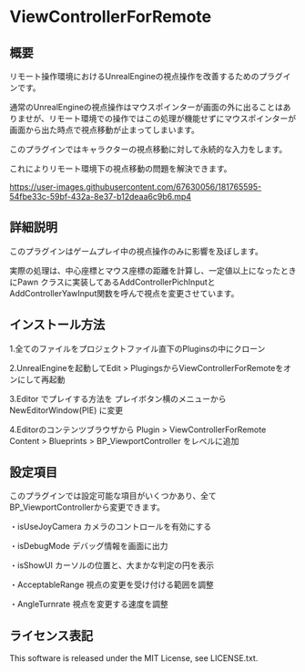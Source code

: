 # ViewControllerForRemote
 
## 概要
リモート操作環境におけるUnrealEngineの視点操作を改善するためのプラグインです。

通常のUnrealEngineの視点操作はマウスポインターが画面の外に出ることはありませが、リモート環境での操作ではこの処理が機能せずにマウスポインターが画面から出た時点で視点移動が止まってしまいます。

このプラグインではキャラクターの視点移動に対して永続的な入力をします。

これによりリモート環境下の視点移動の問題を解決できます。

https://user-images.githubusercontent.com/67630056/181765595-54fbe33c-59bf-432a-8e37-b12deaa6c9b6.mp4

## 詳細説明
このプラグインはゲームプレイ中の視点操作のみに影響を及ぼします。

実際の処理は、中心座標とマウス座標の距離を計算し、一定値以上になったときにPawn クラスに実装してあるAddControllerPichInputとAddControllerYawInput関数を呼んで視点を変更させています。
 
## インストール方法

1.全てのファイルをプロジェクトファイル直下のPluginsの中にクローン

2.UnrealEngineを起動してEdit > PlugingsからViewControllerForRemoteをオンにして再起動

3.Editor でプレイする方法を プレイボタン横のメニューから　NewEditorWindow(PIE) に変更

4.Editorのコンテンツブラウザから Plugin > ViewControllerForRemote Content > Blueprints > BP_ViewportController をレベルに追加

## 設定項目
このプラグインでは設定可能な項目がいくつかあり、全てBP_ViewportControllerから変更できます。

・isUseJoyCamera
カメラのコントロールを有効にする

・isDebugMode
デバッグ情報を画面に出力

・isShowUI
カーソルの位置と、大まかな判定の円を表示

・AcceptableRange
視点の変更を受け付ける範囲を調整

・AngleTurnrate
視点を変更する速度を調整

## ライセンス表記
This software is released under the MIT License, see LICENSE.txt.
